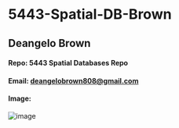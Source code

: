 # 5443-Spatial-DB-Brown

## Deangelo Brown
#### Repo: 5443 Spatial Databases Repo
#### Email: deangelobrown808@gmail.com
#### Image:
![image](https://user-images.githubusercontent.com/89496991/148858479-b59252b0-4600-4ae9-b668-f0cece6bad43.png)
